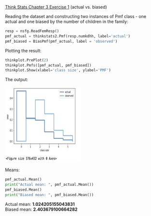 [Think Stats Chapter 3 Exercise 1](http://greenteapress.com/thinkstats2/html/thinkstats2004.html#toc31) (actual vs. biased)

Reading the dataset and constructing two instances of Pmf class - one actual and one biased by the number of children in the family:

```python
resp = nsfg.ReadFemResp()
pmf_actual = thinkstats2.Pmf(resp.numkdhh, label='actual')
pmf_biased = BiasPmf(pmf_actual, label = 'observed')
```
Plotting the result:

```python
thinkplot.PrePlot(2)
thinkplot.Pmfs([pmf_actual, pmf_biased]) 
thinkplot.Show(xlabel='class size', ylabel='PMF')
```

The output:

<img src ='img/bias_unbias.png' width="250" height="250">

Means:

```python
pmf_actual.Mean()
print("Actual mean: ", pmf_actual.Mean())
pmf_biased.Mean()
print("Biased mean: ", pmf_biased.Mean())
```
Actual mean:  **1.024205155043831** <br /> Biased mean:  **2.403679100664282**

